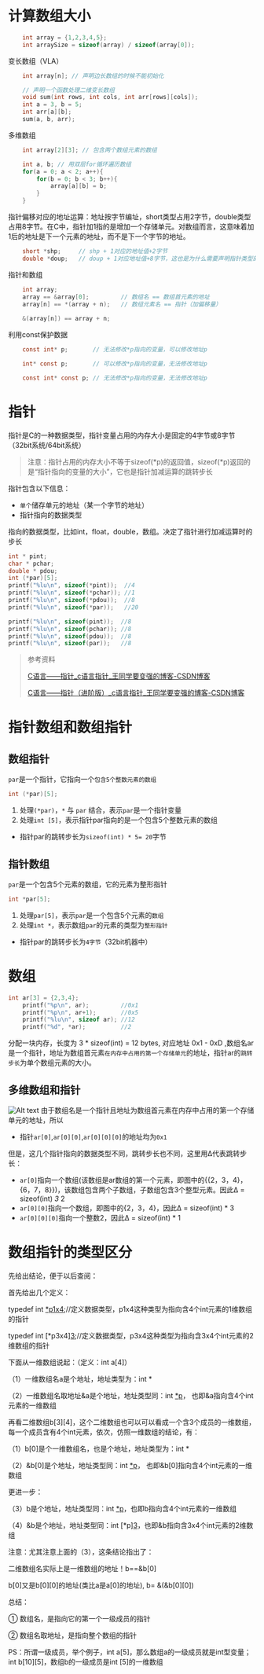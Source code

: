 # 计算数组大小

```c
    int array = {1,2,3,4,5};
    int arraySize = sizeof(array) / sizeof(array[0]);
```

变长数组（VLA）

```c
    int array[n]; // 声明边长数组的时候不能初始化

    // 声明一个函数处理二维变长数组
    void sum(int rows, int cols, int arr[rows][cols]);
    int a = 3, b = 5;
    int arr[a][b];
    sum(a, b, arr);
```

多维数组

```c
    int array[2][3]; // 包含两个数组元素的数组

    int a, b; // 用双层for循环遍历数组
    for(a = 0; a < 2; a++){
        for(b = 0; b < 3; b++){
            array[a][b] = b;
        }
    }
```

指针偏移对应的地址运算：地址按字节编址，short类型占用2字节，double类型占用8字节。在C中，指针加1指的是增加一个存储单元。对数组而言，这意味着加1后的地址是下一个元素的地址，而不是下一个字节的地址。

```c
    short *shp;     // shp + 1对应的地址值+2字节 
    double *doup;   // doup + 1对应地址值+8字节，这也是为什么需要声明指针类型的原因
```

指针和数组

```c
    int array;
    array == &array[0];         // 数组名 == 数组首元素的地址
    array[n] == *(array + n);   // 数组元素名 == 指针（加偏移量）
    
    &(array[n]) == array + n;
```

利用const保护数据

```c
    const int* p;       // 无法修改*p指向的变量，可以修改地址p

    int* const p;       // 可以修改*p指向的变量，无法修改地址p

    const int* const p; // 无法修改*p指向的变量，无法修改地址p
```

# 指针

指针是C的一种数据类型，指针变量占用的内存大小是固定的4字节或8字节（32bit系统/64bit系统）

>注意：指针占用的内存大小不等于sizeof(*p)的返回值，sizeof(*p)返回的是“指针指向的变量的大小”，它也是指针加减运算的跳转步长

指针包含以下信息：

- `单个`储存单元的地址（某一个字节的地址）
- 指针指向的数据类型

指向的数据类型，比如int，float，double，数组。决定了指针进行加减运算时的步长

```c
int * pint;
char * pchar;
double * pdou;
int (*par)[5];
printf("%lu\n", sizeof(*pint));  //4
printf("%lu\n", sizeof(*pchar)); //1
printf("%lu\n", sizeof(*pdou));  //8
printf("%lu\n", sizeof(*par));   //20

printf("%lu\n", sizeof(pint));  //8
printf("%lu\n", sizeof(pchar)); //8
printf("%lu\n", sizeof(pdou));  //8
printf("%lu\n", sizeof(par));   //8
```

> 参考资料
> 
> [C语言——指针_c语言指针_王同学要变强的博客-CSDN博客](https://blog.csdn.net/weixin_59796310/article/details/122704310)
>
> [C语言——指针（进阶版）_c语言指针_王同学要变强的博客-CSDN博客](https://blog.csdn.net/weixin_59796310/article/details/122763567)

# 指针数组和数组指针

## 数组指针

`par`是一个指针，它指向一个`包含5个整数元素的数组`

```c
int (*par)[5];
```

1. 处理`(*par)`，`*` 与 `par` 结合，表示`par`是一个指针变量
2. 处理`int [5]`，表示指针par指向的是一个包含5个整数元素的数组

- 指针par的跳转步长为`sizeof(int) * 5= 20`字节

## 指针数组

`par`是一个包含5个元素的数组，它的元素为整形指针

```c
int *par[5];
```

1. 处理`par[5]`，表示`par`是一个包含5个元素的`数组`
2. 处理`int *`，表示数组`par`的元素的类型为`整形指针`

- 指针par的跳转步长为`4字节`（32bit机器中）

# 数组

```c
int ar[3] = {2,3,4};
    printf("%p\n", ar);         //0x1
    printf("%p\n", ar+1);       //0x5
    printf("%lu\n", sizeof ar); //12
    printf("%d", *ar);          //2
```

分配一块内存，长度为 3 * sizeof(int) = 12 bytes, 对应地址 0x1 - 0xD ,数组名ar是一个指针，地址为数组首元素`在内存中占用的第一个存储单元`的地址，指针ar的`跳转步长`为单个数组元素的大小。

## 多维数组和指针

![Alt text](94e937096675ecd3bcb46f209581afe.jpg)
由于数组名是一个指针且地址为数组首元素在内存中占用的第一个存储单元的地址，所以

- 指针`ar[0]`,`ar[0][0]`,`ar[0][0][0]`的地址均为`0x1`

但是，这几个指针指向的数据类型不同，跳转步长也不同，这里用Δ代表跳转步长：

- `ar[0]`指向一个数组(该数组是ar数组的第一个元素，即图中的{{2，3，4}，{6，7，8}})，该数组包含两个子数组，子数组包含3个整型元素。因此Δ = sizeof(int) *3* 2
- `ar[0][0]`指向一个数组，即图中的{2，3，4}，因此Δ = sizeof(int) * 3
- `ar[0][0][0]`指向一个整数2，因此Δ = sizeof(int) * 1

# 数组指针的类型区分

先给出结论，便于以后查阅：

  首先给出几个定义：

  typedef int [*p1x4](4);//定义数据类型，p1x4这种类型为指向含4个int元素的1维数组的指针

  typedef int [*p3x4][3](4);//定义数据类型，p3x4这种类型为指向含3x4个int元素的2维数组的指针

  下面从一维数组说起：（定义：int a[4]）

  （1）一维数组名a是个地址，地址类型为：int *

  （2）一维数组名取地址&a是个地址，地址类型同：int [*p](4)， 也即&a指向含4个int元素的一维数组

  再看二维数组b[3][4]，这个二维数组也可以可以看成一个含3个成员的一维数组，每一个成员含有4个int元素，依次，仿照一维数组的结论，有：

  （1）b[0]是个一维数组名，也是个地址，地址类型为：int *

  （2）&b[0]是个地址，地址类型同：int [*p](4)， 也即&b[0]指向含4个int元素的一维数组

  更进一步：

  （3）b是个地址，地址类型同：int [*p](4)，也即b指向含4个int元素的一维数组

  （4）&b是个地址，地址类型同：int [*p][3](4)，也即&b指向含3x4个int元素的2维数组

  注意：尤其注意上面的（3），这条结论指出了：

  二维数组名实际上是一维数组的地址！b==&b[0]

  b[0]又是b[0][0]的地址(类比a是a[0]的地址), b= &(&b[0][0])  

  总结：

  ① 数组名，是指向它的第一个一级成员的指针

  ② 数组名取地址，是指向整个数组的指针

  PS：所谓一级成员，举个例子，int a[5]，那么数组a的一级成员就是int型变量；int b[10][5]，数组b的一级成员是int [5]的一维数组

